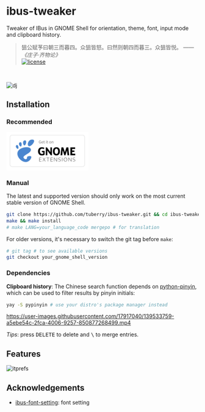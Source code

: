# ibus-tweaker

Tweaker of IBus in GNOME Shell for orientation, theme, font, input mode and clipboard history.
> 狙公赋芧曰朝三而暮四。众狙皆怒。曰然则朝四而暮三。众狙皆悦。 —— *《庄子·齐物论》*<br>
[![license]](/LICENSE)
</br>

![dj](https://user-images.githubusercontent.com/17917040/92872878-0e647800-f439-11ea-9c14-781b4d3191ed.gif)


## Installation

### Recommended

[<img src="https://raw.githubusercontent.com/andyholmes/gnome-shell-extensions-badge/master/get-it-on-ego.svg?sanitize=true" alt="Get it on GNOME Extensions" height="100" align="middle">][EGO]

### Manual

The latest and supported version should only work on the most current stable version of GNOME Shell.

```bash
git clone https://github.com/tuberry/ibus-tweaker.git && cd ibus-tweaker
make && make install
# make LANG=your_language_code mergepo # for translation
```

For older versions, it's necessary to switch the git tag before `make`:

```bash
# git tag # to see available versions
git checkout your_gnome_shell_version
```

### Dependencies

**Clipboard history**: The Chinese search function depends on [python-pinyin], which can be used to filter results by pinyin initials:

```bash
yay -S pypinyin # use your distro's package manager instead
```

https://user-images.githubusercontent.com/17917040/139533759-a5ebe54c-2fca-4006-9257-850877268499.mp4

*Tips*: press <kbd>DELETE</kbd> to delete and <kbd>\\</kbd> to merge entries.

## Features

![itprefs](https://user-images.githubusercontent.com/17917040/139532873-6b21d9de-2878-45ad-b143-12e5e8ae417c.png)

## Acknowledgements

* [ibus-font-setting](https://extensions.gnome.org/extension/1121/ibus-font-setting/): font setting

[python-pinyin]:https://github.com/mozillazg/python-pinyin
[EGO]:https://extensions.gnome.org/extension/2820/ibus-tweaker/
[license]:https://img.shields.io/badge/license-GPLv3-green.svg
